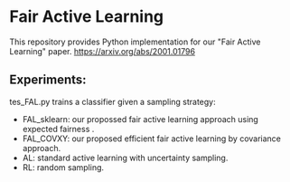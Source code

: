 # Fair Active Learning
This repository provides Python implementation for our "Fair Active Learning" paper. https://arxiv.org/abs/2001.01796

## Experiments:
tes_FAL.py trains a classifier given a sampling strategy:
- FAL_sklearn: our propossed fair active learning approach using expected fairness .
- FAL_COVXY: our proposed efficient fair active learning by covariance approach. 
- AL: standard active learning with uncertainty sampling.
- RL: random sampling.
